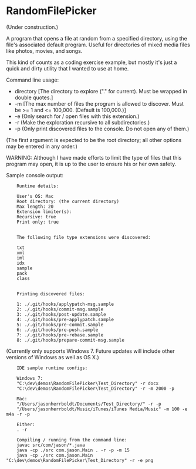 # RandomFilePicker
(Under construction.)

A program that opens a file at random from a specified directory, using the file's associated default program. Useful for directories of mixed media files like photos, movies, and songs.

This kind of counts as a coding exercise example, but mostly it's just a quick and dirty utility that I wanted to use at home.

Command line usage:
* directory [The directory to explore ("." for current). Must be wrapped in double quotes.]
* -m [The max number of files the program is allowed to discover. Must be >= 1 and <= 100,000. (Default is 100,000.)]
* -e (Only search for / open files with this extension.)
* -r (Make the exploration recursive to all subdirectories.)
* -p (Only print discovered files to the console. Do not open any of them.)

(The first argument is expected to be the root directory; all other options may be entered in any order.)

WARNING: Although I have made efforts to limit the type of files that this program may open, it is up to the user to ensure his or her own safety.

Sample console output:

        Runtime details:

        User's OS: Mac
        Root directory: (the current directory)
        Max length: 20
        Extension limiter(s):
        Recursive: true
        Print only: true


        The following file type extensions were discovered:

        txt
        xml
        iml
        idx
        sample
        pack
        class


        Printing discovered files:

        1: ./.git/hooks/applypatch-msg.sample
        2: ./.git/hooks/commit-msg.sample
        3: ./.git/hooks/post-update.sample
        4: ./.git/hooks/pre-applypatch.sample
        5: ./.git/hooks/pre-commit.sample
        6: ./.git/hooks/pre-push.sample
        7: ./.git/hooks/pre-rebase.sample
        8: ./.git/hooks/prepare-commit-msg.sample

(Currently only supports Windows 7. Future updates will include other versions of Windows as well as OS X.)

        IDE sample runtime configs:

        Windows 7:
        "C:\dev\demos\RandomFilePicker\Test_Directory" -r docx
        "C:\dev\demos\RandomFilePicker\Test_Directory" -r -m 2000 -p

        Mac:
        "/Users/jasonherrboldt/Documents/Test_Directory/" -r -p
        "/Users/jasonherrboldt/Music/iTunes/iTunes Media/Music" -m 100 -e m4a -r -p

        Either:
        . -r

        Compiling / running from the command line:
        javac src/com/jason/*.java
        java -cp ./src com.jason.Main . -r -p -m 15
        java -cp ./src com.jason.Main "C:\dev\demos\RandomFilePicker\Test_Directory" -r -e png